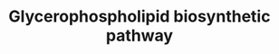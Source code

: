 ---
annotations:
- id: PW:0000354
  parent: classic metabolic pathway
  type: Pathway Ontology
  value: glycerophospholipid metabolic pathway
- id: PW:0001307
  parent: classic metabolic pathway
  type: Pathway Ontology
  value: phosphatidylcholine metabolic pathway
- id: PW:0002418
  parent: classic metabolic pathway
  type: Pathway Ontology
  value: phosphoinositide metabolic pathway
authors:
- Amanzo
- MaintBot
- Mkutmon
- Egonw
- DeSl
- Elisa
- L Dupuis
- Eweitz
- Conroy lipids
citedin:
- link: PMC9015122
- link: PMC8155553
description: 'Glycerophospholipids or phosphoglycerides, in which the hydrophobic
  regions are composed of two fatty acids joined to glycerol; and sphingolipids, in
  which a single fatty acid is joined to a fatty amine, sphingosine, are glycerol-based
  phospholipids and the main component of biological membranes. The hydrophilic moieties
  in these amphipathic compounds may be as a simple as a single -OH at one end of
  the sterol ring system, or they may be more complex. Glycerophospholipds, as well
  as sphingolipids, contained polar or charged alcohols at their polar ends; some
  also contain phosphate groups.  In glycerophospholipids, two fatty acids are ester-linked
  to glycerol at C-1 and C-2, and a highly polar or charged (and therefore hydrophilic)
  head group is attached to C-3 through a phosphodiester bond. All glycerophospholipds
  are derivatives of phosphatidic acid and are named for their polar head groups (e.g.,
  phosphatidylethanolamine and phosphatidylcholine). All have a negative charge on
  the phosphate group at pH 7.0. The head-goup alcohol may also contribute one or
  more charges at pH near 7.0. The fatty acids in glycerophospholipds can be any of
  a wide variety. They are different in different species, in different tissues of
  the same species, and in different types of glycerophospholipids in the same cell
  or tissue. In general, glycerophospholipids contain a saturated fatty acid at C-1
  and an unsaturated fatty acid at C-2, and, in general terms, the fatty acyl groups
  are generally 16 or 18 carbons long.  Eukaryotic membranes contain significant amounts
  of two other types of glycerophospholipids: Plasmalogens and Alkylacylglycerophospholipids.
  Plasmalogens contain a hydrocarbon chain linked to glycerol C-1 via vinyl ether
  linkage whereas alkylacylglycerophospholipids the alkyl substituent at glycerol
  C-1 is attached via an ether linkage. About 20% of mammalian glycerophospholipids
  are plasmalogens, this percentage varies both from species to species and from tissue
  to tissue within a given organism. While plasmalogens comprise only about 0.8% of
  the phospholipids in human liver, they account for around 23% of those in human
  nervous tissue. The alkylacylglycerophospholipids are less abundant than the plasmalogens,
  e.g., about 59% of ethanolamine glycerophospholipids of human heart are plasmalogens,
  whereas only 3.6% are alkylacylglycerophospholipids. However, in bovine erythrocytes,
  75% of the ethanolamine glycerophospholipids are of alkylacyl type.'
last-edited: 2021-11-22
ndex: 2adff52d-8b65-11eb-9e72-0ac135e8bacf
organisms:
- Homo sapiens
redirect_from:
- /index.php/Pathway:WP2533
- /instance/WP2533
- /instance/WP2533_rr124384
revision: r124384
schema-jsonld:
- '@context': https://schema.org/
  '@id': https://wikipathways.github.io/pathways/WP2533.html
  '@type': Dataset
  creator:
    '@type': Organization
    name: WikiPathways
  description: 'Glycerophospholipids or phosphoglycerides, in which the hydrophobic
    regions are composed of two fatty acids joined to glycerol; and sphingolipids,
    in which a single fatty acid is joined to a fatty amine, sphingosine, are glycerol-based
    phospholipids and the main component of biological membranes. The hydrophilic
    moieties in these amphipathic compounds may be as a simple as a single -OH at
    one end of the sterol ring system, or they may be more complex. Glycerophospholipds,
    as well as sphingolipids, contained polar or charged alcohols at their polar ends;
    some also contain phosphate groups.  In glycerophospholipids, two fatty acids
    are ester-linked to glycerol at C-1 and C-2, and a highly polar or charged (and
    therefore hydrophilic) head group is attached to C-3 through a phosphodiester
    bond. All glycerophospholipds are derivatives of phosphatidic acid and are named
    for their polar head groups (e.g., phosphatidylethanolamine and phosphatidylcholine).
    All have a negative charge on the phosphate group at pH 7.0. The head-goup alcohol
    may also contribute one or more charges at pH near 7.0. The fatty acids in glycerophospholipds
    can be any of a wide variety. They are different in different species, in different
    tissues of the same species, and in different types of glycerophospholipids in
    the same cell or tissue. In general, glycerophospholipids contain a saturated
    fatty acid at C-1 and an unsaturated fatty acid at C-2, and, in general terms,
    the fatty acyl groups are generally 16 or 18 carbons long.  Eukaryotic membranes
    contain significant amounts of two other types of glycerophospholipids: Plasmalogens
    and Alkylacylglycerophospholipids. Plasmalogens contain a hydrocarbon chain linked
    to glycerol C-1 via vinyl ether linkage whereas alkylacylglycerophospholipids
    the alkyl substituent at glycerol C-1 is attached via an ether linkage. About
    20% of mammalian glycerophospholipids are plasmalogens, this percentage varies
    both from species to species and from tissue to tissue within a given organism.
    While plasmalogens comprise only about 0.8% of the phospholipids in human liver,
    they account for around 23% of those in human nervous tissue. The alkylacylglycerophospholipids
    are less abundant than the plasmalogens, e.g., about 59% of ethanolamine glycerophospholipids
    of human heart are plasmalogens, whereas only 3.6% are alkylacylglycerophospholipids.
    However, in bovine erythrocytes, 75% of the ethanolamine glycerophospholipids
    are of alkylacyl type.'
  keywords:
  - (Plasmanylethanolamine desaturase)EC 1.14.99.19
  - 1,2-diacyl-sn-glycero-3-cytidine-5'-diphosphate(CDP-DAG, CMP-PA)
  - 1,2-diacyl-sn-glycero-3-phosphate(Phosphatidic acid; PA)
  - 1,2-diacyl-sn-glycero-3-phospho-(1'-myo-inositol)(PI)
  - 1,2-diacyl-sn-glycero-3-phospho-(1'-sn-glycerol)(PG)
  - 1,2-diacyl-sn-glycero-3-phosphocholine(PC, Lecithin)
  - 1,2-diacyl-sn-glycero-3-phosphoethanolamine(PE)
  - 1,2-diacyl-sn-glycero-3-phosphoserine(PS)
  - 1,2-diacyl-sn-glycerol(1,2-diacylglycerol; 1,2-DAG)
  - 1-Acyl dihydroxyacetone phosphate(Acyl-DHAP)
  - 1-Alkenyl-2-acyl-glycerophosphocholine
  - 1-Alkyl-2-acetyl-sn-glycerol
  - 1-Alkyl-2-acetyl-sn-glycerol 3-phosphate
  - 1-Alkyl-sn-glycerol
  - 1-Alkyl-sn-glycerol 3-phosphate
  - 1-Alkyldihydroxyacetone phosphate(Octanoyl DHAP)
  - 1-Alkylglycerophosphocholine O-acetyltransferaseEC 2.3.1.67
  - 1-acyl-sn-glycero-3-phosphate(Lysophosphatidic acid; LPA)
  - 1-alkenyl-2-acylglycero-phosphoethanolamine
  - 1-alkyl-2-acetyl-sn-glycero-3-phosphocholine(Platelet Activating Factor, PAF)
  - 1-alkyl-2-acyl-sn-glycero-3-phosphate phosphatase(Phosphatidate phosphatase)EC
    3.1.3.4
  - 1-alkyl-2-acyl-sn-glycero-3-phosphocholine(Plasmanylcholine)
  - 1-alkyl-2-acyl-sn-glycero-3-phosphoethanolamine
  - 1-alkyl-2-acyl-sn-glycerol
  - 1-alkyl-2-acyl-sn-glycerol 3-phosphate(Plasmanic acid)
  - 1-alkyl-sn-glycero-3-phosphocholine(Lyso PAF)
  - 1-phosphatidylinositol 4-kinaseEC 2.7.1.67
  - 1-phosphatidylinositol 4-phosphate 5-kinaseEC 2.7.1.68
  - 1D-myo-Inositol-1-P
  - 2-acylglycerol-3-phosphate O-acyltransferaseEC 2.3.1.52
  - 2H2O
  - 3 (S-adenosyl-methionine)
  - 3 (S-adenosylhomocysteine)
  - ADP
  - ATP
  - Acetyl-CoA
  - Acyl coenzyme A(Acyl-CoA)
  - Acyl-CoA
  - Acyl-CoA:EC 2.3.1.-
  - Acylglycerone-phosphate reductaseEC 1.1.1.101
  - Adenosine diphosphate(ADP)
  - Adenosine triphosphate(ATP)
  - AlkylacetylglycerophosphataseEC 3.1.3.59
  - Alkyldihydroxyacetonephosphate synthase(Alkyl-DHAP synthase)EC 2.5.1.26
  - Alkylglycerol kinaseEC 2.7.1.93
  - Alkylglycerophosphate 2-O-acetyltransferaseEC 2.3.1.105
  - CDP-DAG
  - CDP-choline
  - CDP-choline:1-alkyl-2-acyl-sn-glycerophosphocholine transferase(Diacylglycerol
    cholinephosphotransferase)EC 2.7.8.2
  - CDP-diacylglycerol-glycerol-3-phosphate 3-phosphatidyltransferaseEC 2.7.8.5
  - CDP-diacylglyreol-inositol 3-phosphatidyltransferaseEC 2.7.8.11
  - CDP-ethanolamine
  - CDP-ethanolamine:(Ethanolaminephosphotransferase)EC 2.7.8.1
  - CMP
  - CTP
  - Cardiolipin synthaseEC 2.7.8.-
  - Cardiolipin(DPG, CL)
  - Choline
  - Choline kinaseEC 2.7.1.32
  - Choline-phosphate cytidylyltransferaseEC 2.7.7.15
  - CoA-SH
  - Coenzyme A(CoA-SH)
  - Cytidine diphosphate ethanolamine(CDP-ethanolamine)
  - Cytidine monophosphate(CMP)
  - Cytidine triphosphate(CTP)
  - Cytochrome b
  - D-Glucose-6-P
  - Diacylglycerol O-acyltransferaseEC 2.3.1.20
  - Diacylglycerol cholinephosphotransferase(Cholinephosphotransferase 1)EC 2.7.8.2
  - Diacylglycerol cholinephosphotransferaseEC 2.7.8.2
  - Dihydroxyacetone phosphate
  - Dihydroxyacetone phosphate acyltransferaseEC 2.3.1.42
  - Ethanolamine
  - Ethanolamine kinaseEC 2.7.1.82
  - Ethanolamine phosphate
  - Ethanolamine-phosphate cytidylyltransferaseEC 2.7.7.14
  - Ethanolamine-phosphotransferaseEC 2.7.8.1
  - EthanolaminephosphotransferaseEC 2.7.8.1
  - Fatty acyl-CoA
  - GPAT1
  - GPAT2
  - GPAT3
  - GPAT4
  - Glycerol
  - Glycerol kinaseEC 2.7.1.30
  - Glycerol-3-P
  - Glycerol-3-phosphate 1-O-acyltransferaseEC 2.3.1.15
  - Glycerol-3-phosphate 1-O-acyltransferaseEC 2.3.1.15, mitochondrial
  - Glycerol-3-phosphate dehydrogenase (NAD+)EC 1.1.1.8
  - H2O
  - IPMK
  - Inositol
  - L-serine-phosphatidylethanolamine phosphatidyltransferaseEC 2.7.8.29
  - N-MethyltransferaseEC 2.1.1.-
  - NAD+(Coenzyme I)
  - NADH + H+
  - NADP(Coenzyme II)
  - NADPH + H+
  - Nitrogen group transferasaEC 2.6.-.-
  - PK3CA
  - PK3CB
  - PK3CD
  - PK3CG
  - PPi
  - Phosphatidate cytidylyltransferaseEC 2.7.7.41
  - Phosphatidate phosphataseEC 3.1.3.4
  - Phosphatidylethanolamine N-methyltransferaseEC 2.1.1.17
  - PhosphatidylglycerophosphataseEC 3.1.3.27
  - Phosphatidylinositol-4,5-bisphosphate 3-kinaseEC 2.7.1.153
  - Phosphatidylinositol-4,5-bisphosphate[PIP2(4',5')]
  - Phosphatidylinositol-4-phosphate(PIP)
  - Phosphatidylinositol3,4,5-triphosphate[PIP3(3',4',5')]
  - Phosphocholine(Choline-P)
  - Phospholipase A2EC 3.1.1.4
  - Phospholipase CEC 3.1.4.3
  - Phosphorylethanolamine
  - Pi
  - S-Adenosylhomocysteine(AdoHcy)
  - S-Adenosylmethionine(AdoMet)
  - Serine
  - sn-glycerol-3-phosphate(glycerol-3-P)
  - triacyl-sn-glycerol(Triacylglycerol; TAG)
  license: CC0
  name: Glycerophospholipid biosynthetic pathway
seo: CreativeWork
title: Glycerophospholipid biosynthetic pathway
wpid: WP2533
---